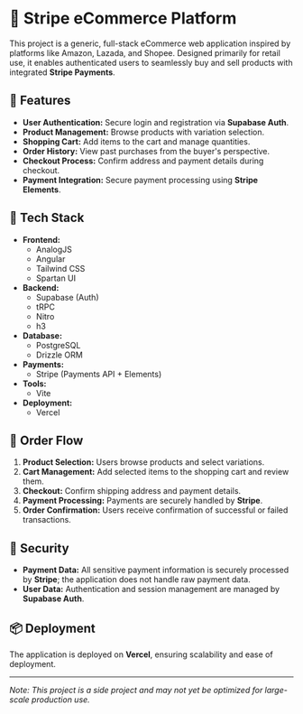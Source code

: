 # 🛒 Stripe eCommerce Platform

This project is a generic, full-stack eCommerce web application inspired by platforms like Amazon, Lazada, and Shopee. Designed primarily for retail use, it enables authenticated users to seamlessly buy and sell products with integrated **Stripe Payments**.

## 🚀 Features

- **User Authentication:** Secure login and registration via **Supabase Auth**.
- **Product Management:** Browse products with variation selection.
- **Shopping Cart:** Add items to the cart and manage quantities.
- **Order History:** View past purchases from the buyer's perspective.
- **Checkout Process:** Confirm address and payment details during checkout.
- **Payment Integration:** Secure payment processing using **Stripe Elements**.

## 🧰 Tech Stack

- **Frontend:**
  - AnalogJS
  - Angular
  - Tailwind CSS
  - Spartan UI
- **Backend:**
  - Supabase (Auth)
  - tRPC
  - Nitro
  - h3
- **Database:**
  - PostgreSQL
  - Drizzle ORM
- **Payments:**
  - Stripe (Payments API + Elements)
- **Tools:**
  - Vite
- **Deployment:**
  - Vercel

## 🧾 Order Flow

1. **Product Selection:** Users browse products and select variations.
2. **Cart Management:** Add selected items to the shopping cart and review them.
3. **Checkout:** Confirm shipping address and payment details.
4. **Payment Processing:** Payments are securely handled by **Stripe**.
5. **Order Confirmation:** Users receive confirmation of successful or failed transactions.

## 🔐 Security

- **Payment Data:** All sensitive payment information is securely processed by **Stripe**; the application does not handle raw payment data.
- **User Data:** Authentication and session management are managed by **Supabase Auth**.

## 📦 Deployment

The application is deployed on **Vercel**, ensuring scalability and ease of deployment.

---

_Note: This project is a side project and may not yet be optimized for large-scale production use._
